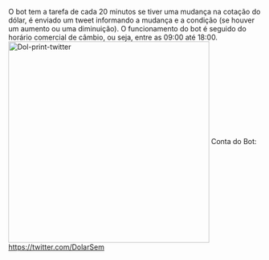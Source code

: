 O bot tem a tarefa de cada 20 minutos se tiver uma mudança na cotação do dólar, é enviado um tweet informando a mudança e a condição (se houver um aumento ou uma diminuição). O funcionamento do bot é seguido do horário comercial de câmbio, ou seja, entre as 09:00 até 18:00.
 <img align="center" alt="Dol-print-twitter" height="400" width="400" src="https://imgur.com/6eC9qcw">
Conta do Bot: https://twitter.com/DolarSem
